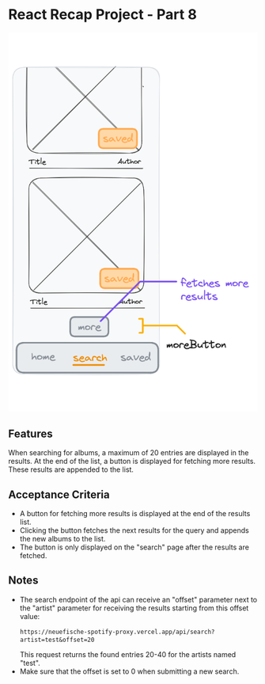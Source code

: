 # React Recap Project - Part 8

![wireframe](../assets/part-8-1.png)

## Features

When searching for albums, a maximum of 20 entries are displayed in the results. At the end of the list, a button is displayed for fetching more results. These results are appended to the list.

## Acceptance Criteria

- A button for fetching more results is displayed at the end of the results list.
- Clicking the button fetches the next results for the query and appends the new albums to the list.
- The button is only displayed on the "search" page after the results are fetched.

## Notes

- The search endpoint of the api can receive an "offset" parameter next to the "artist" parameter for receiving the results starting from this offset value:
  ```
  https://neuefische-spotify-proxy.vercel.app/api/search?artist=test&offset=20
  ```
  This request returns the found entries 20-40 for the artists named "test".
- Make sure that the offset is set to 0 when submitting a new search.
